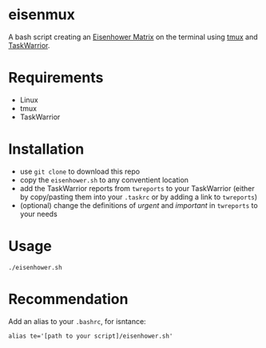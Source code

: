 # eisenmux
A bash script creating an [Eisenhower Matrix](https://en.wikipedia.org/wiki/Time_management#The_Eisenhower_Method) on the terminal using [tmux](https://en.wikipedia.org/wiki/Tmux) and [TaskWarrior](https://taskwarrior.org/).

# Requirements
* Linux
* tmux
* TaskWarrior

# Installation
* use `git clone` to download this repo
* copy the `eisenhower.sh` to any conventient location
* add the TaskWarrior reports from `twreports` to your TaskWarrior (either by copy/pasting them into your `.taskrc` or by adding a link to `twreports`)
* (optional) change the definitions of *urgent* and *important* in `twreports` to your needs

# Usage

    ./eisenhower.sh

# Recommendation
Add an alias to your `.bashrc`, for isntance:

    alias te='[path to your script]/eisenhower.sh'

